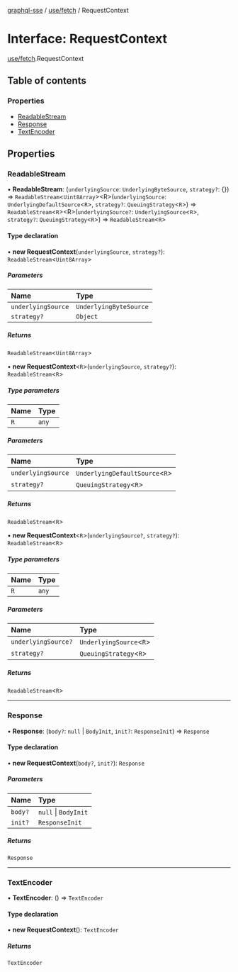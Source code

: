 [graphql-sse](../README.md) / [use/fetch](../modules/use_fetch.md) / RequestContext

# Interface: RequestContext

[use/fetch](../modules/use_fetch.md).RequestContext

## Table of contents

### Properties

- [ReadableStream](use_fetch.RequestContext.md#readablestream)
- [Response](use_fetch.RequestContext.md#response)
- [TextEncoder](use_fetch.RequestContext.md#textencoder)

## Properties

### ReadableStream

• **ReadableStream**: (`underlyingSource`: `UnderlyingByteSource`, `strategy?`: {}) => `ReadableStream`<`Uint8Array`\><R\>(`underlyingSource`: `UnderlyingDefaultSource`<`R`\>, `strategy?`: `QueuingStrategy`<`R`\>) => `ReadableStream`<`R`\><R\>(`underlyingSource?`: `UnderlyingSource`<`R`\>, `strategy?`: `QueuingStrategy`<`R`\>) => `ReadableStream`<`R`\>

#### Type declaration

• **new RequestContext**(`underlyingSource`, `strategy?`): `ReadableStream`<`Uint8Array`\>

##### Parameters

| Name | Type |
| :------ | :------ |
| `underlyingSource` | `UnderlyingByteSource` |
| `strategy?` | `Object` |

##### Returns

`ReadableStream`<`Uint8Array`\>

• **new RequestContext**<`R`\>(`underlyingSource`, `strategy?`): `ReadableStream`<`R`\>

##### Type parameters

| Name | Type |
| :------ | :------ |
| `R` | `any` |

##### Parameters

| Name | Type |
| :------ | :------ |
| `underlyingSource` | `UnderlyingDefaultSource`<`R`\> |
| `strategy?` | `QueuingStrategy`<`R`\> |

##### Returns

`ReadableStream`<`R`\>

• **new RequestContext**<`R`\>(`underlyingSource?`, `strategy?`): `ReadableStream`<`R`\>

##### Type parameters

| Name | Type |
| :------ | :------ |
| `R` | `any` |

##### Parameters

| Name | Type |
| :------ | :------ |
| `underlyingSource?` | `UnderlyingSource`<`R`\> |
| `strategy?` | `QueuingStrategy`<`R`\> |

##### Returns

`ReadableStream`<`R`\>

___

### Response

• **Response**: (`body?`: ``null`` \| `BodyInit`, `init?`: `ResponseInit`) => `Response`

#### Type declaration

• **new RequestContext**(`body?`, `init?`): `Response`

##### Parameters

| Name | Type |
| :------ | :------ |
| `body?` | ``null`` \| `BodyInit` |
| `init?` | `ResponseInit` |

##### Returns

`Response`

___

### TextEncoder

• **TextEncoder**: () => `TextEncoder`

#### Type declaration

• **new RequestContext**(): `TextEncoder`

##### Returns

`TextEncoder`
